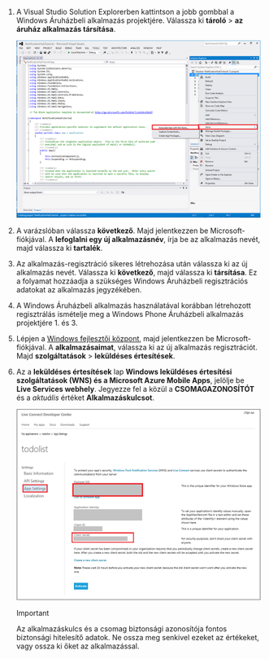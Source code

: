 
1. A Visual Studio Solution Explorerben kattintson a jobb gombbal a Windows Áruházbeli alkalmazás projektjére. Válassza ki **tároló** > **az áruház alkalmazás társítása**.

    ![Windows Áruházbeli alkalmazás társítása](./media/app-service-mobile-register-wns/notification-hub-associate-win8-app.png)
2. A varázslóban válassza **következő**. Majd jelentkezzen be Microsoft-fiókjával. A **lefoglalni egy új alkalmazásnév**, írja be az alkalmazás nevét, majd válassza ki **tartalék**.
3. Az alkalmazás-regisztráció sikeres létrehozása után válassza ki az új alkalmazás nevét. Válassza ki **következő**, majd válassza ki **társítása**. Ez a folyamat hozzáadja a szükséges Windows Áruházbeli regisztrációs adatokat az alkalmazás jegyzékében.
4. A Windows Áruházbeli alkalmazás használatával korábban létrehozott regisztrálás ismételje meg a Windows Phone Áruházbeli alkalmazás projektjére 1. és 3.  
5. Lépjen a [Windows fejlesztői központ](https://dev.windows.com/en-us/overview), majd jelentkezzen be Microsoft-fiókjával. A **alkalmazásaimat**, válassza ki az új alkalmazás regisztrációt. Majd **szolgáltatások** > **leküldéses értesítések**.
6. Az a **leküldéses értesítések** lap **Windows leküldéses értesítési szolgáltatások (WNS) és a Microsoft Azure Mobile Apps**, jelölje be **Live Services webhely**.  Jegyezze fel a közül a **CSOMAGAZONOSÍTÓT** és a *aktuális* értéket **Alkalmazáskulcsot**. 

    ![A fejlesztői központban Alkalmazásbeállítás](./media/app-service-mobile-register-wns/mobile-services-win8-app-push-auth.png)

   > [!IMPORTANT]
   > Az alkalmazáskulcs és a csomag biztonsági azonosítója fontos biztonsági hitelesítő adatok. Ne ossza meg senkivel ezeket az értékeket, vagy ossza ki őket az alkalmazással.
   >
   >
